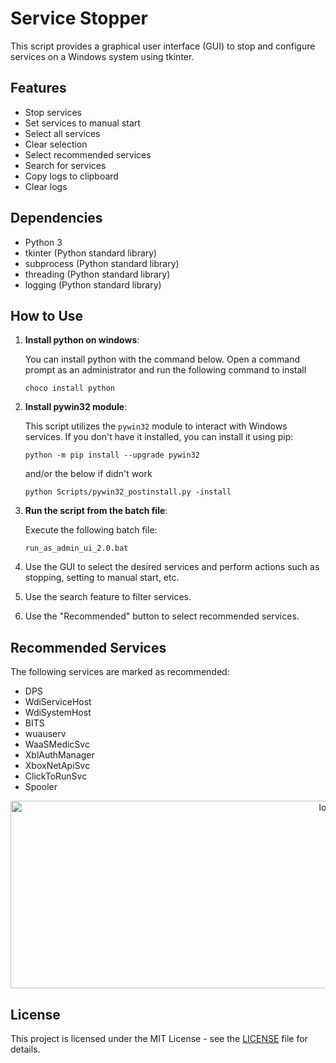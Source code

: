 # Service Stopper

This script provides a graphical user interface (GUI) to stop and configure services on a Windows system using tkinter.

## Features
- Stop services
- Set services to manual start
- Select all services
- Clear selection
- Select recommended services
- Search for services
- Copy logs to clipboard
- Clear logs

## Dependencies
- Python 3
- tkinter (Python standard library)
- subprocess (Python standard library)
- threading (Python standard library)
- logging (Python standard library)

## How to Use

1. **Install python on windows**:

    You can install python with the command below. Open a command prompt as an administrator and run the following command to install

    ```batch
    choco install python
    ```

2. **Install pywin32 module**:

    This script utilizes the `pywin32` module to interact with Windows services. If you don't have it installed, you can install it using pip:

    ```batch
    python -m pip install --upgrade pywin32
    ```
   and/or the below if didn't work

    ```batch
    python Scripts/pywin32_postinstall.py -install
    ```

3. **Run the script from the batch file**:

    Execute the following batch file:

    ```batch
    run_as_admin_ui_2.0.bat
    ```
4. Use the GUI to select the desired services and perform actions such as stopping, setting to manual start, etc.
5. Use the search feature to filter services.
6. Use the "Recommended" button to select recommended services.

## Recommended Services
The following services are marked as recommended:
- DPS
- WdiServiceHost
- WdiSystemHost
- BITS
- wuauserv
- WaaSMedicSvc
- XblAuthManager
- XboxNetApiSvc
- ClickToRunSvc
- Spooler

<p align="Center">
<a href="#">
<img src="https://cdn.discordapp.com/attachments/269609642395566093/1237165686783217674/image.png?ex=663ca215&is=663b5095&hm=3ddd78722d38d30664ba8049fa2de7a996561abf10eae2ec4efd83545b368f2f&" width="1000" height="300" alt="logo"/>
</a>
</p>

## License
This project is licensed under the MIT License - see the [LICENSE](LICENSE) file for details.
